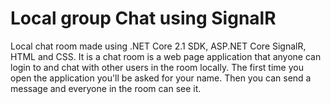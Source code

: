 # Local group Chat using SignalR
Local chat room made using .NET Core 2.1 SDK, ASP.NET Core SignalR, HTML and CSS. It is a chat room is a web page application that anyone can login to and chat with other users in the room locally. The first time you open the application you'll be asked for your name. Then you can send a message and everyone in the room can see it.
